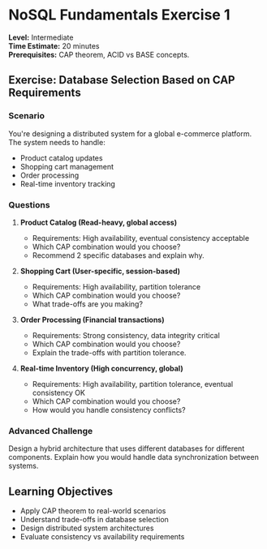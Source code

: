 # NoSQL Fundamentals Exercise 1

**Level:** Intermediate  
**Time Estimate:** 20 minutes  
**Prerequisites:** CAP theorem, ACID vs BASE concepts.

## Exercise: Database Selection Based on CAP Requirements

### Scenario
You're designing a distributed system for a global e-commerce platform. The system needs to handle:
- Product catalog updates
- Shopping cart management  
- Order processing
- Real-time inventory tracking

### Questions

1. **Product Catalog (Read-heavy, global access)**
   - Requirements: High availability, eventual consistency acceptable
   - Which CAP combination would you choose?
   - Recommend 2 specific databases and explain why.

2. **Shopping Cart (User-specific, session-based)**
   - Requirements: High availability, partition tolerance
   - Which CAP combination would you choose?
   - What trade-offs are you making?

3. **Order Processing (Financial transactions)**
   - Requirements: Strong consistency, data integrity critical
   - Which CAP combination would you choose?
   - Explain the trade-offs with partition tolerance.

4. **Real-time Inventory (High concurrency, global)**
   - Requirements: High availability, partition tolerance, eventual consistency OK
   - Which CAP combination would you choose?
   - How would you handle consistency conflicts?

### Advanced Challenge
Design a hybrid architecture that uses different databases for different components. Explain how you would handle data synchronization between systems.

## Learning Objectives
- Apply CAP theorem to real-world scenarios
- Understand trade-offs in database selection
- Design distributed system architectures
- Evaluate consistency vs availability requirements
